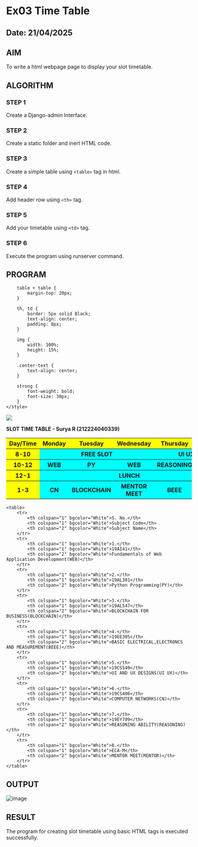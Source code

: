 # Ex03 Time Table
## Date: 21/04/2025

## AIM
To write a html webpage page to display your slot timetable.

## ALGORITHM
### STEP 1
Create a Django-admin Interface.

### STEP 2
Create a static folder and inert HTML code.

### STEP 3
Create a simple table using ```<table>``` tag in html.

### STEP 4
Add header row using ```<th>``` tag.

### STEP 5
Add your timetable using ```<td>``` tag.

### STEP 6
Execute the program using runserver command.

## PROGRAM
<!DOCTYPE html>
<html>
<head>
    

        table + table {
            margin-top: 20px;
        }

        th, td {
            border: 5px solid Black;
            text-align: center;
            padding: 8px;
        }

        img {
            width: 100%;
            height: 15%;
        }

        .center-text {
            text-align: center;
        }
        
        strong {
            font-weight: bold;
            font-size: 30px;
        }
    </style>
</head>
<body>
    <img src="logo.png">
    <div class="center-text">
        <p><strong>SLOT TIME TABLE - Surya R (212224040339) </strong></p>
    </div>
    <table>
        <tr>
            <th colspan="1" bgcolor="Yellow">Day/Time</th>
            <th colspan="1" bgcolor="Yellow">Monday</th>
            <th colspan="1" bgcolor="Yellow">Tuesday</th>
            <th colspan="1" bgcolor="Yellow">Wednesday</th>
            <th colspan="1" bgcolor="Yellow">Thursday</th>
            <th colspan="1" bgcolor="Yellow">Friday</th>
        </tr>
        <tr>
            <th colspan="1" bgcolor="Yellow">8-10</th>
            <th colspan="3" bgcolor="Cyan">FREE SLOT</th>
            <th colspan="2" bgcolor="Cyan">UI UX</th>
        </tr>
        <tr>
            <th colspan="1" bgcolor="Yellow">10-12</th>
            <th colspan="1" bgcolor="Cyan">WEB</th>
            <th colspan="1" bgcolor="Cyan">PY</th>
            <th colspan="1" bgcolor="Cyan">WEB</th>
            <th colspan="1" bgcolor="Cyan">REASONING</th>
            <th colspan="1" bgcolor="Cyan">BEEE</th>
        </tr>
        <tr>
            <th colspan="1" bgcolor="Yellow">12-1</th>
            <th colspan="5" bgcolor="Cyan">LUNCH</th>
        </tr>
        <tr>
            <th colspan="1" bgcolor="Yellow">1-3</th>
            <th colspan="1" bgcolor="Cyan">CN</th>
            <th colspan="1" bgcolor="Cyan">BLOCKCHAIN</th>
            <th colspan="1" bgcolor="Cyan">MENTOR MEET</th>
            <th colspan="1" bgcolor="Cyan">BEEE</th>
            <th colspan="1" bgcolor="Cyan">PY</th>
        </tr>
        </tr>
    </table>

    <table>
        <tr>
            <th colspan="1" bgcolor="White">S. No.</th>
            <th colspan="1" bgcolor="White">Subject Code</th>
            <th colspan="2" bgcolor="White">Subject Name</th>
        </tr>
        <tr>
            <th colspan="1" bgcolor="White">1.</th>
            <th colspan="1" bgcolor="White">19AI41</th>
            <th colspan="2" bgcolor="White">Fundamentals of Web Application Development(WEB)</th>
        </tr>
        <tr>
            <th colspan="1" bgcolor="White">2.</th>
            <th colspan="1" bgcolor="White">19AL301</th>
            <th colspan="2" bgcolor="White">Python Programming(PY)</th>        
        </tr>
        <tr>
            <th colspan="1" bgcolor="White">3.</th>
            <th colspan="1" bgcolor="White">19AL547</th>
            <th colspan="2" bgcolor="White">BLOCKCHAIN FOR BUSINESS(BLOCKCHAIN)</th> 
        </tr>
        <tr>
            <th colspan="1" bgcolor="White">4.</th>
            <th colspan="1" bgcolor="White">19EE305</th>
            <th colspan="2" bgcolor="White">BASIC ELECTRICAL,ELECTRONCS AND MEASUREMENT(BEEE)</th> 
        </tr>
        <tr>
            <th colspan="1" bgcolor="White">5.</th>
            <th colspan="1" bgcolor="White">19CS549</th>
            <th colspan="2" bgcolor="White">UI AND UX DESIGNS(UI UX)</th> 
        </tr>
        <tr>
            <th colspan="1" bgcolor="White">6.</th>
            <th colspan="1" bgcolor="White">19CS406</th>
            <th colspan="2" bgcolor="White">COMPUTER NETWORKS(CN)</th> 
        </tr>
        <tr>
            <th colspan="1" bgcolor="White">7.</th>
            <th colspan="1" bgcolor="White">19EY709</th>
            <th colspan="2" bgcolor="White">REASONING ABILITY(REASONING)</th> 
        </tr>
        <tr>
            <th colspan="1" bgcolor="White">8.</th>
            <th colspan="1" bgcolor="White">ECA-M</th>
            <th colspan="2" bgcolor="White">MENTOR MEET(MENTOR)</th> 
        </tr>
    </table>
</body>
</html>


## OUTPUT
![image](https://github.com/user-attachments/assets/ecc7ec6e-0e24-4683-bda4-2ee870cf10e5)




## RESULT
The program for creating slot timetable using basic HTML tags is executed successfully.
